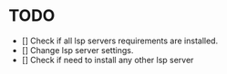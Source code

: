# TODO
- [] Check if all lsp servers requirements are installed.
- [] Change lsp server settings.
- [] Check if need to install any other lsp server
